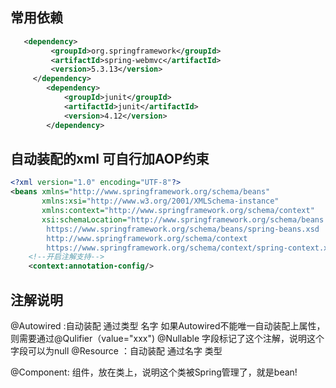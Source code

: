 ## 常用依赖
```xml
   <dependency>
         <groupId>org.springframework</groupId>
         <artifactId>spring-webmvc</artifactId>
         <version>5.3.13</version>
     </dependency>
        <dependency>
            <groupId>junit</groupId>
            <artifactId>junit</artifactId>
            <version>4.12</version>
        </dependency>

```
## 自动装配的xml 可自行加AOP约束
```xml
<?xml version="1.0" encoding="UTF-8"?>
<beans xmlns="http://www.springframework.org/schema/beans"
       xmlns:xsi="http://www.w3.org/2001/XMLSchema-instance"
       xmlns:context="http://www.springframework.org/schema/context"
       xsi:schemaLocation="http://www.springframework.org/schema/beans
        https://www.springframework.org/schema/beans/spring-beans.xsd
        http://www.springframework.org/schema/context
        https://www.springframework.org/schema/context/spring-context.xsd">
    <!--开启注解支持-->
    <context:annotation-config/>

```
## 注解说明
@Autowired :自动装配 通过类型 名字
如果Autowired不能唯一自动装配上属性，则需要通过@Qulifier（value="xxx")
@Nullable 字段标记了这个注解，说明这个字段可以为null
@Resource ：自动装配 通过名字 类型

@Component: 组件，放在类上，说明这个类被Spring管理了，就是bean!